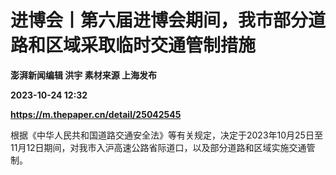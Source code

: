# 进博会丨第六届进博会期间，我市部分道路和区域采取临时交通管制措施
**澎湃新闻编辑 洪宇 素材来源 上海发布**

**2023-10-24 12:32**

**https://m.thepaper.cn/detail/25042545**

根据《中华人民共和国道路交通安全法》等有关规定，决定于2023年10月25日至11月12日期间，对我市入沪高速公路省际道口，以及部分道路和区域实施交通管制。
